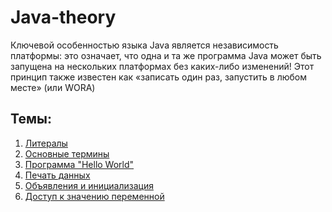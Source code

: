 # Java-theory
Ключевой особенностью языка Java является независимость платформы: это означает, что одна и та же программа Java может быть запущена на нескольких платформах без каких-либо изменений! 
Этот принцип также известен как «записать один раз, запустить в любом месте» (или WORA)

## Темы:

1. [Литералы]()
2. [Основные термины]()
3. [Программа "Hello World"]()
4. [Печать данных]()
5. [Объявления и инициализация]()
6. [Доступ к значению переменной]()